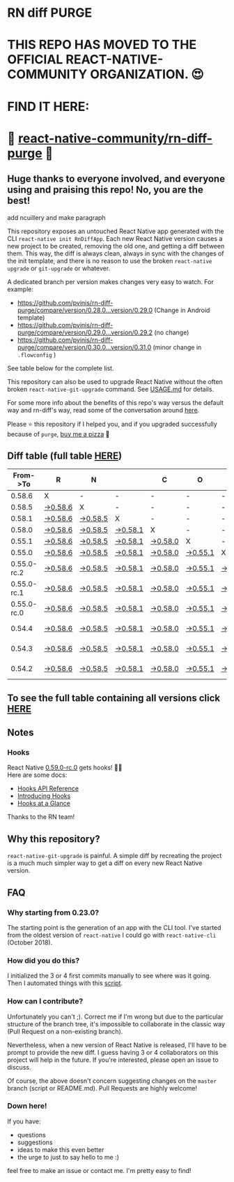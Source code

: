 # RN diff PURGE

# THIS REPO HAS MOVED TO THE OFFICIAL REACT-NATIVE-COMMUNITY ORGANIZATION. 😍
# FIND IT HERE:  
# 💪 [react-native-community/rn-diff-purge](https://github.com/react-native-community/rn-diff-purge) 🎉
## Huge thanks to everyone involved, and everyone using and praising this repo! No, you are the best!


 add ncuillery and make paragraph

This repository exposes an untouched React Native app generated with the CLI
`react-native init RnDiffApp`. Each new React Native version causes a new project to be created, removing the old one, and getting a diff between them. This way, the diff is always clean, always in sync with the changes of the init template, and there is no reason to use the broken `react-native upgrade` or `git-upgrade` or whatever.

A dedicated branch per version makes changes very easy
to watch. For example:

* https://github.com/pvinis/rn-diff-purge/compare/version/0.28.0...version/0.29.0
(Change in Android template)
* https://github.com/pvinis/rn-diff-purge/compare/version/0.29.0...version/0.29.2
(no change)
* https://github.com/pvinis/rn-diff-purge/compare/version/0.30.0...version/0.31.0
(minor change in `.flowconfig` )

See table below for the complete list.

This repository can also be used to upgrade React Native without the often broken `react-native-git-upgrade` command.
See [USAGE.md](https://github.com/pvinis/rn-diff-purge/blob/master/USAGE.md) for details.

For some more info about the benefits of this repo's way versus the default way and rn-diff's way, read some of the conversation around [here](https://github.com/react-native-community/discussions-and-proposals/issues/68#issuecomment-452227478).

Please :star: this repository if I helped you, and if you upgraded successfully because of `purge`, [buy me a pizza](https://www.buymeacoffee.com/DGWwHVZ4s) :pizza:

## Diff table (full table [HERE](https://pvinis.github.io/rn-diff-purge))

| From->To    | R                                                                                               | N                                                                                               |                                                                                                 | C                                                                                               | O                                                                                               | R                                                                                               | E                                                                                                         |                                                                                                           | T                                                                                                    | E                                                                                          | A                                                                                          | M   |
| ----------- | ----------------------------------------------------------------------------------------------- | ----------------------------------------------------------------------------------------------- | ----------------------------------------------------------------------------------------------- | ----------------------------------------------------------------------------------------------- | ----------------------------------------------------------------------------------------------- | ----------------------------------------------------------------------------------------------- | --------------------------------------------------------------------------------------------------------- | --------------------------------------------------------------------------------------------------------- | ---------------------------------------------------------------------------------------------------- | ------------------------------------------------------------------------------------------ | ------------------------------------------------------------------------------------------ | --- |
| 0.58.6      | X                                                                                               | -                                                                                               | -                                                                                               | -                                                                                               | -                                                                                               | -                                                                                               | -                                                                                                         | -                                                                                                         | -                                                                                                    | -                                                                                          | -                                                                                          | -   |
| 0.58.5      | [->0.58.6](https://github.com/pvinis/rn-diff-purge/compare/version/0.58.5..version/0.58.6)      | X                                                                                               | -                                                                                               | -                                                                                               | -                                                                                               | -                                                                                               | -                                                                                                         | -                                                                                                         | -                                                                                                    | -                                                                                          | -                                                                                          | -   |
| 0.58.1      | [->0.58.6](https://github.com/pvinis/rn-diff-purge/compare/version/0.58.1..version/0.58.6)      | [->0.58.5](https://github.com/pvinis/rn-diff-purge/compare/version/0.58.1..version/0.58.5)      | X                                                                                               | -                                                                                               | -                                                                                               | -                                                                                               | -                                                                                                         | -                                                                                                         | -                                                                                                    | -                                                                                          | -                                                                                          | -   |
| 0.58.0      | [->0.58.6](https://github.com/pvinis/rn-diff-purge/compare/version/0.58.0..version/0.58.6)      | [->0.58.5](https://github.com/pvinis/rn-diff-purge/compare/version/0.58.0..version/0.58.5)      | [->0.58.1](https://github.com/pvinis/rn-diff-purge/compare/version/0.58.0..version/0.58.1)      | X                                                                                               | -                                                                                               | -                                                                                               | -                                                                                                         | -                                                                                                         | -                                                                                                    | -                                                                                          | -                                                                                          | -   |
| 0.55.1      | [->0.58.6](https://github.com/pvinis/rn-diff-purge/compare/version/0.55.1..version/0.58.6)      | [->0.58.5](https://github.com/pvinis/rn-diff-purge/compare/version/0.55.1..version/0.58.5)      | [->0.58.1](https://github.com/pvinis/rn-diff-purge/compare/version/0.55.1..version/0.58.1)      | [->0.58.0](https://github.com/pvinis/rn-diff-purge/compare/version/0.55.1..version/0.58.0)      | X                                                                                               | -                                                                                               | -                                                                                                         | -                                                                                                         | -                                                                                                    | -                                                                                          | -                                                                                          | -   |
| 0.55.0      | [->0.58.6](https://github.com/pvinis/rn-diff-purge/compare/version/0.55.0..version/0.58.6)      | [->0.58.5](https://github.com/pvinis/rn-diff-purge/compare/version/0.55.0..version/0.58.5)      | [->0.58.1](https://github.com/pvinis/rn-diff-purge/compare/version/0.55.0..version/0.58.1)      | [->0.58.0](https://github.com/pvinis/rn-diff-purge/compare/version/0.55.0..version/0.58.0)      | [->0.55.1](https://github.com/pvinis/rn-diff-purge/compare/version/0.55.0..version/0.55.1)      | X                                                                                               | -                                                                                                         | -                                                                                                         | -                                                                                                    | -                                                                                          | -                                                                                          | -   |
| 0.55.0-rc.2 | [->0.58.6](https://github.com/pvinis/rn-diff-purge/compare/version/0.55.0-rc.2..version/0.58.6) | [->0.58.5](https://github.com/pvinis/rn-diff-purge/compare/version/0.55.0-rc.2..version/0.58.5) | [->0.58.1](https://github.com/pvinis/rn-diff-purge/compare/version/0.55.0-rc.2..version/0.58.1) | [->0.58.0](https://github.com/pvinis/rn-diff-purge/compare/version/0.55.0-rc.2..version/0.58.0) | [->0.55.1](https://github.com/pvinis/rn-diff-purge/compare/version/0.55.0-rc.2..version/0.55.1) | [->0.55.0](https://github.com/pvinis/rn-diff-purge/compare/version/0.55.0-rc.2..version/0.55.0) | X                                                                                                         | -                                                                                                         | -                                                                                                    | -                                                                                          | -                                                                                          | -   |
| 0.55.0-rc.1 | [->0.58.6](https://github.com/pvinis/rn-diff-purge/compare/version/0.55.0-rc.1..version/0.58.6) | [->0.58.5](https://github.com/pvinis/rn-diff-purge/compare/version/0.55.0-rc.1..version/0.58.5) | [->0.58.1](https://github.com/pvinis/rn-diff-purge/compare/version/0.55.0-rc.1..version/0.58.1) | [->0.58.0](https://github.com/pvinis/rn-diff-purge/compare/version/0.55.0-rc.1..version/0.58.0) | [->0.55.1](https://github.com/pvinis/rn-diff-purge/compare/version/0.55.0-rc.1..version/0.55.1) | [->0.55.0](https://github.com/pvinis/rn-diff-purge/compare/version/0.55.0-rc.1..version/0.55.0) | [->0.55.0-rc.2](https://github.com/pvinis/rn-diff-purge/compare/version/0.55.0-rc.1..version/0.55.0-rc.2) | X                                                                                                         | -                                                                                                    | -                                                                                          | -                                                                                          | -   |
| 0.55.0-rc.0 | [->0.58.6](https://github.com/pvinis/rn-diff-purge/compare/version/0.55.0-rc.0..version/0.58.6) | [->0.58.5](https://github.com/pvinis/rn-diff-purge/compare/version/0.55.0-rc.0..version/0.58.5) | [->0.58.1](https://github.com/pvinis/rn-diff-purge/compare/version/0.55.0-rc.0..version/0.58.1) | [->0.58.0](https://github.com/pvinis/rn-diff-purge/compare/version/0.55.0-rc.0..version/0.58.0) | [->0.55.1](https://github.com/pvinis/rn-diff-purge/compare/version/0.55.0-rc.0..version/0.55.1) | [->0.55.0](https://github.com/pvinis/rn-diff-purge/compare/version/0.55.0-rc.0..version/0.55.0) | [->0.55.0-rc.2](https://github.com/pvinis/rn-diff-purge/compare/version/0.55.0-rc.0..version/0.55.0-rc.2) | [->0.55.0-rc.1](https://github.com/pvinis/rn-diff-purge/compare/version/0.55.0-rc.0..version/0.55.0-rc.1) | X                                                                                                    | -                                                                                          | -                                                                                          | -   |
| 0.54.4      | [->0.58.6](https://github.com/pvinis/rn-diff-purge/compare/version/0.54.4..version/0.58.6)      | [->0.58.5](https://github.com/pvinis/rn-diff-purge/compare/version/0.54.4..version/0.58.5)      | [->0.58.1](https://github.com/pvinis/rn-diff-purge/compare/version/0.54.4..version/0.58.1)      | [->0.58.0](https://github.com/pvinis/rn-diff-purge/compare/version/0.54.4..version/0.58.0)      | [->0.55.1](https://github.com/pvinis/rn-diff-purge/compare/version/0.54.4..version/0.55.1)      | [->0.55.0](https://github.com/pvinis/rn-diff-purge/compare/version/0.54.4..version/0.55.0)      | [->0.55.0-rc.2](https://github.com/pvinis/rn-diff-purge/compare/version/0.54.4..version/0.55.0-rc.2)      | [->0.55.0-rc.1](https://github.com/pvinis/rn-diff-purge/compare/version/0.54.4..version/0.55.0-rc.1)      | [->0.55.0-rc.0](https://github.com/pvinis/rn-diff-purge/compare/version/0.54.4..version/0.55.0-rc.0) | X                                                                                          | -                                                                                          | -   |
| 0.54.3      | [->0.58.6](https://github.com/pvinis/rn-diff-purge/compare/version/0.54.3..version/0.58.6)      | [->0.58.5](https://github.com/pvinis/rn-diff-purge/compare/version/0.54.3..version/0.58.5)      | [->0.58.1](https://github.com/pvinis/rn-diff-purge/compare/version/0.54.3..version/0.58.1)      | [->0.58.0](https://github.com/pvinis/rn-diff-purge/compare/version/0.54.3..version/0.58.0)      | [->0.55.1](https://github.com/pvinis/rn-diff-purge/compare/version/0.54.3..version/0.55.1)      | [->0.55.0](https://github.com/pvinis/rn-diff-purge/compare/version/0.54.3..version/0.55.0)      | [->0.55.0-rc.2](https://github.com/pvinis/rn-diff-purge/compare/version/0.54.3..version/0.55.0-rc.2)      | [->0.55.0-rc.1](https://github.com/pvinis/rn-diff-purge/compare/version/0.54.3..version/0.55.0-rc.1)      | [->0.55.0-rc.0](https://github.com/pvinis/rn-diff-purge/compare/version/0.54.3..version/0.55.0-rc.0) | [->0.54.4](https://github.com/pvinis/rn-diff-purge/compare/version/0.54.3..version/0.54.4) | X                                                                                          | -   |
| 0.54.2      | [->0.58.6](https://github.com/pvinis/rn-diff-purge/compare/version/0.54.2..version/0.58.6)      | [->0.58.5](https://github.com/pvinis/rn-diff-purge/compare/version/0.54.2..version/0.58.5)      | [->0.58.1](https://github.com/pvinis/rn-diff-purge/compare/version/0.54.2..version/0.58.1)      | [->0.58.0](https://github.com/pvinis/rn-diff-purge/compare/version/0.54.2..version/0.58.0)      | [->0.55.1](https://github.com/pvinis/rn-diff-purge/compare/version/0.54.2..version/0.55.1)      | [->0.55.0](https://github.com/pvinis/rn-diff-purge/compare/version/0.54.2..version/0.55.0)      | [->0.55.0-rc.2](https://github.com/pvinis/rn-diff-purge/compare/version/0.54.2..version/0.55.0-rc.2)      | [->0.55.0-rc.1](https://github.com/pvinis/rn-diff-purge/compare/version/0.54.2..version/0.55.0-rc.1)      | [->0.55.0-rc.0](https://github.com/pvinis/rn-diff-purge/compare/version/0.54.2..version/0.55.0-rc.0) | [->0.54.4](https://github.com/pvinis/rn-diff-purge/compare/version/0.54.2..version/0.54.4) | [->0.54.3](https://github.com/pvinis/rn-diff-purge/compare/version/0.54.2..version/0.54.3) | X   |

## To see the full table containing all versions click [HERE](https://pvinis.github.io/rn-diff-purge)

## Notes

### Hooks
React Native [0.59.0-rc.0](https://github.com/pvinis/rn-diff-purge#version-changes) gets hooks! 🎉🥳  
Here are some docs:
- [Hooks API Reference](https://reactjs.org/docs/hooks-reference.html)
- [Introducing Hooks](https://reactjs.org/docs/hooks-intro.html)
- [Hooks at a Glance](https://reactjs.org/docs/hooks-overview.html)

Thanks to the RN team!

## Why this repository?
`react-native-git-upgrade` is painful. A simple diff by recreating the project is a much much simpler way to get a diff on every new React Native version.


## FAQ

### Why starting from 0.23.0?

The starting point is the generation of an app with the CLI tool. I've started from the oldest
version of `react-native` I could go with `react-native-cli` (October 2018).

### How did you do this?

I initialized the 3 or 4 first commits manually to see where was it going. Then I automated
things with this [script](https://github.com/pvinis/rn-diff-purge/blob/master/new-version.sh).

### How can I contribute?

Unfortunately you can't ;). Correct me if I'm wrong but due to the particular structure of the
branch tree, it's impossible to collaborate in the classic way (Pull Request on a non-existing
branch).

Nevertheless, when a new version of React Native is released, I'll have to be prompt to provide
the new diff. I guess having 3 or 4 collaborators on this project will help in the future.
If you're interested, please open an issue to discuss.

Of course, the above doesn't concern suggesting changes on the `master` branch (script or
README.md). Pull Requests are highly welcome!


### Down here!

If you have: 
- questions
- suggestions
- ideas to make this even better
- the urge to just to say hello to me :)

feel free to make an issue or contact me. I'm pretty easy to find!
